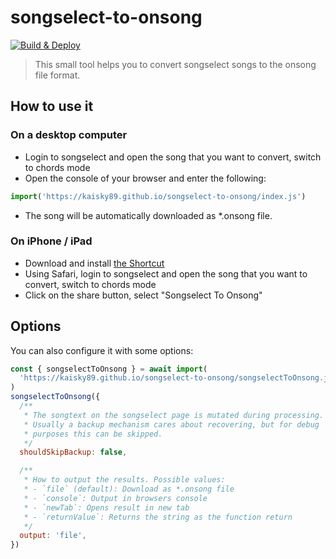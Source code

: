 # songselect-to-onsong

[![Build & Deploy](https://github.com/kaisky89/songselect-to-onsong/actions/workflows/build-and-deploy.yml/badge.svg)](https://github.com/kaisky89/songselect-to-onsong/actions/workflows/build-and-deploy.yml)

> This small tool helps you to convert songselect songs to the onsong file format.

## How to use it

### On a desktop computer

- Login to songselect and open the song that you want to convert, switch to chords mode
- Open the console of your browser and enter the following:

```js
import('https://kaisky89.github.io/songselect-to-onsong/index.js')
```

- The song will be automatically downloaded as \*.onsong file.

### On iPhone / iPad

- Download and install [the Shortcut](https://kaisky89.github.io/songselect-to-onsong/Songselect%20To%20Onsong.shortcut)
- Using Safari, login to songselect and open the song that you want to convert, switch to chords mode
- Click on the share button, select "Songselect To Onsong"

## Options

You can also configure it with some options:

```js
const { songselectToOnsong } = await import(
  'https://kaisky89.github.io/songselect-to-onsong/songselectToOnsong.js'
)
songselectToOnsong({
  /**
   * The songtext on the songselect page is mutated during processing.
   * Usually a backup mechanism cares about recovering, but for debug
   * purposes this can be skipped.
   */
  shouldSkipBackup: false,

  /**
   * How to output the results. Possible values:
   * - `file` (default): Download as *.onsong file
   * - `console`: Output in browsers console
   * - `newTab`: Opens result in new tab
   * - `returnValue`: Returns the string as the function return
   */
  output: 'file',
})
```
